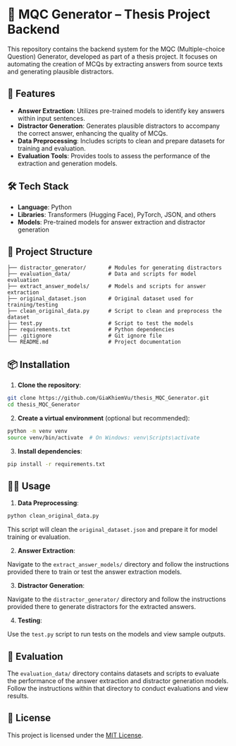 # 🧠 MQC Generator – Thesis Project Backend

This repository contains the backend system for the MQC (Multiple-choice Question) Generator, developed as part of a thesis project. It focuses on automating the creation of MCQs by extracting answers from source texts and generating plausible distractors.

## 🚀 Features

- **Answer Extraction**: Utilizes pre-trained models to identify key answers within input sentences.
- **Distractor Generation**: Generates plausible distractors to accompany the correct answer, enhancing the quality of MCQs.
- **Data Preprocessing**: Includes scripts to clean and prepare datasets for training and evaluation.
- **Evaluation Tools**: Provides tools to assess the performance of the extraction and generation models.

## 🛠️ Tech Stack

- **Language**: Python
- **Libraries**: Transformers (Hugging Face), PyTorch, JSON, and others
- **Models**: Pre-trained models for answer extraction and distractor generation

## 📁 Project Structure

```
├── distractor_generator/       # Modules for generating distractors
├── evaluation_data/            # Data and scripts for model evaluation
├── extract_answer_models/      # Models and scripts for answer extraction
├── original_dataset.json       # Original dataset used for training/testing
├── clean_original_data.py      # Script to clean and preprocess the dataset
├── test.py                     # Script to test the models
├── requirements.txt            # Python dependencies
├── .gitignore                  # Git ignore file
└── README.md                   # Project documentation
```

## 📦 Installation

1. **Clone the repository**:

```bash
git clone https://github.com/GiaKhiemVu/thesis_MQC_Generator.git
cd thesis_MQC_Generator
```

2. **Create a virtual environment** (optional but recommended):

```bash
python -m venv venv
source venv/bin/activate  # On Windows: venv\Scripts\activate
```

3. **Install dependencies**:

```bash
pip install -r requirements.txt
```

## 🚴‍♂️ Usage

1. **Data Preprocessing**:

```bash
python clean_original_data.py
```

This script will clean the `original_dataset.json` and prepare it for model training or evaluation.

2. **Answer Extraction**:

Navigate to the `extract_answer_models/` directory and follow the instructions provided there to train or test the answer extraction models.

3. **Distractor Generation**:

Navigate to the `distractor_generator/` directory and follow the instructions provided there to generate distractors for the extracted answers.

4. **Testing**:

Use the `test.py` script to run tests on the models and view sample outputs.

## 🧪 Evaluation

The `evaluation_data/` directory contains datasets and scripts to evaluate the performance of the answer extraction and distractor generation models. Follow the instructions within that directory to conduct evaluations and view results.

## 📄 License

This project is licensed under the [MIT License](LICENSE).
